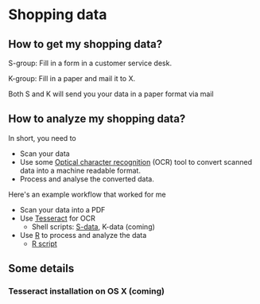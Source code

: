 # Shopping data

## How to get my shopping data?

S-group: Fill in a form in a customer service desk.

K-group: Fill in a paper and mail it to X.

Both S and K will send you your data in a paper format via mail



## How to analyze my shopping data?

In short, you need to
* Scan your data 
* Use some [Optical character recognition](http://en.wikipedia.org/wiki/Optical_character_recognition) (OCR) tool to convert scanned data into a machine readable format. 
* Process and analyse the converted data.

Here's an example workflow that worked for me
* Scan your data into a PDF
* Use [Tesseract](https://code.google.com/p/tesseract-ocr/) for OCR
  * Shell scripts: [S-data](OCR_S-data.sh), K-data (coming)
* Use [R](http://www.r-project.org/) to process and analyze the data
  * [R script]()

## Some details

### Tesseract installation on OS X (coming)



